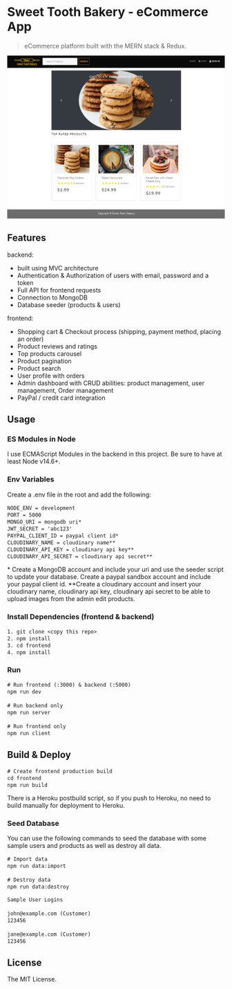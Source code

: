 # Sweet Tooth Bakery - eCommerce App

> eCommerce platform built with the MERN stack & Redux.

![screenshot](https://github.com/ShaniBel/Sweet-Tooth-bakery-Shop/blob/main/uploads/sweet-tooth-bakery.png)

## Features

backend:

- built using MVC architecture
- Authentication & Authorization of users with email, password and a token
- Full API for frontend requests
- Connection to MongoDB
- Database seeder (products & users)

frontend:

- Shopping cart & Checkout process (shipping, payment method, placing an order)
- Product reviews and ratings
- Top products carousel
- Product pagination
- Product search
- User profile with orders
- Admin dashboard with CRUD abilities: product management, user management, Order management
- PayPal / credit card integration

## Usage

### ES Modules in Node

I use ECMAScript Modules in the backend in this project. Be sure to have at least Node v14.6+.

### Env Variables

Create a .env file in the root and add the following:

```
NODE_ENV = development
PORT = 5000
MONGO_URI = mongodb uri*
JWT_SECRET = 'abc123'
PAYPAL_CLIENT_ID = paypal client id*
CLOUDINARY_NAME = cloudinary name**
CLOUDINARY_API_KEY = cloudinary api key**
CLOUDINARY_API_SECRET = cloudinary api secret**
```

\* Create a MongoDB account and include your uri and use the seeder script to update your database. Create a paypal sandbox account and include your paypal client id.
\*\*Create a cloudinary account and insert your cloudinary name, cloudinary api key, cloudinary api secret to be able to upload images from the admin edit products.

### Install Dependencies (frontend & backend)

```
1. git clone <copy this repo>
2. npm install
3. cd frontend
4. npm install
```

### Run

```
# Run frontend (:3000) & backend (:5000)
npm run dev

# Run backend only
npm run server

# Run frontend only
npm run client
```

## Build & Deploy

```
# Create frontend production build
cd frontend
npm run build
```

There is a Heroku postbuild script, so if you push to Heroku, no need to build manually for deployment to Heroku.

### Seed Database

You can use the following commands to seed the database with some sample users and products as well as destroy all data.

```
# Import data
npm run data:import

# Destroy data
npm run data:destroy
```

```
Sample User Logins

john@example.com (Customer)
123456

jane@example.com (Customer)
123456
```

## License

The MIT License.

